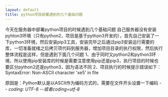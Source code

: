 ```yaml
---
layout: default
title: python项目部署遇到的几个基础问题
---
```


今天在服务器中部署python项目的时候遇到几个基础问题
自己服务器没有安装pyhton3环境（只有python2，项目是基于python3开发的），首先自己安装了一下python3环境，然后安装pip3工具，安装完毕之后通过pip3安装运行需要的库，一切准备就绪之后拷贝项代码到服务器，增加项目目录的执行权限，然后执行
整体流程是这样，但是遇到下面几个问题
1、由于同时又python2和python3环境，所以使用pip安装库的时候是需要注意使用pip还是pip3，执行项目的时候也要区分python2还是python3，因为语法不同
2、项目执行的时候提示错误如下：
SyntaxError: Non-ASCII character 'xe5' in file

原因是：Python默认是以ASCII作为编码方式的，需要在文件开头设置一下编码
*-- coding: UTF-8 --*或者*coding=utf-8*
